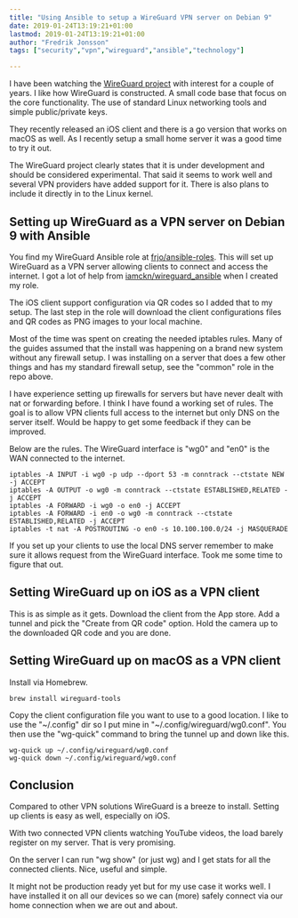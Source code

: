 ```yaml
---
title: "Using Ansible to setup a WireGuard VPN server on Debian 9"
date: 2019-01-24T13:19:21+01:00
lastmod: 2019-01-24T13:19:21+01:00
author: "Fredrik Jonsson"
tags: ["security","vpn","wireguard","ansible","technology"]

---
```


I have been watching the [WireGuard project](https://www.wireguard.com/) with interest for a couple of years. I like how WireGuard is constructed. A small code base that focus on the core functionality. The use of standard Linux networking tools and simple public/private keys.

They recently released an iOS client and there is a go version that works on macOS as well. As I recently setup a small home server it was a good time to try it out.

The WireGuard project clearly states that it is under development and should be considered experimental. That said it seems to work well and several VPN providers have added support for it. There is also plans to include it directly in to the Linux kernel.


## Setting up WireGuard as a VPN server on Debian 9 with Ansible

You find my WireGuard Ansible role at [frjo/ansible-roles](https://github.com/frjo/ansible-roles). This will set up WireGuard as a VPN server allowing clients to connect and access the internet. I got a lot of help from [iamckn/wireguard_ansible](https://github.com/iamckn/wireguard_ansible) when I created my role.

The iOS client support configuration via QR codes so I added that to my setup. The last step in the role will download the client configurations files and QR codes as PNG images to your local machine.

Most of the time was spent on creating the needed iptables rules. Many of the guides assumed that the install was happening on a brand new system without any firewall setup. I was installing on a server that does a few other things and has my standard firewall setup, see the "common" role in the repo above.

I have experience setting up firewalls for servers but have never dealt with nat or forwarding before. I think I have found a working set of rules. The goal is to allow VPN clients full access to the internet but only DNS on the server itself. Would be happy to get some feedback if they can be improved.

Below are the rules. The WireGuard interface is "wg0" and "en0" is the WAN connected to the internet.

~~~~
iptables -A INPUT -i wg0 -p udp --dport 53 -m conntrack --ctstate NEW -j ACCEPT
iptables -A OUTPUT -o wg0 -m conntrack --ctstate ESTABLISHED,RELATED -j ACCEPT
iptables -A FORWARD -i wg0 -o en0 -j ACCEPT
iptables -A FORWARD -i en0 -o wg0 -m conntrack --ctstate ESTABLISHED,RELATED -j ACCEPT
iptables -t nat -A POSTROUTING -o en0 -s 10.100.100.0/24 -j MASQUERADE
~~~~

If you set up your clients to use the local DNS server remember to make sure it allows request from the WireGuard interface. Took me some time to figure that out.


## Setting WireGuard up on iOS as a VPN client

This is as simple as it gets. Download the client from the App store. Add a tunnel and pick the "Create from QR code" option. Hold the camera up to the downloaded QR code and you are done.


## Setting WireGuard up on macOS as a VPN client

Install via Homebrew.

~~~~
brew install wireguard-tools
~~~~

Copy the client configuration file you want to use to a good location. I like to use the "~/.config" dir so I put mine in "~/.config/wireguard/wg0.conf". You then use the "wg-quick" command to bring the tunnel up and down like this.

~~~~
wg-quick up ~/.config/wireguard/wg0.conf
wg-quick down ~/.config/wireguard/wg0.conf
~~~~


## Conclusion

Compared to other VPN solutions WireGuard is a breeze to install. Setting up clients is easy as well, especially on iOS.

With two connected VPN clients watching YouTube videos, the load barely register on my server. That is very promising.

On the server I can run "wg show" (or just wg) and I get stats for all the connected clients. Nice, useful and simple.

It might not be production ready yet but for my use case it works well. I have installed it on all our devices so we can (more) safely connect via our home connection when we are out and about.